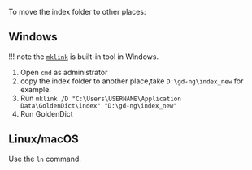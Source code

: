 To move the index folder to other places:

## Windows

!!! note
    the [`mklink`](https://learn.microsoft.com/en-us/windows-server/administration/windows-commands/mklink#related-links) is built-in tool in Windows.

1. Open `cmd` as administrator
2. copy the index folder to another place,take `D:\gd-ng\index_new` for example.
3. Run `mklink /D "C:\Users\USERNAME\Application Data\GoldenDict\index" "D:\gd-ng\index_new"`
4. Run GoldenDict

## Linux/macOS

Use the `ln` command.
